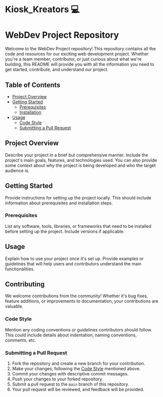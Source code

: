 # Kiosk_Kreators :computer:

# WebDev Project Repository

Welcome to the WebDev Project repository! This repository contains all the code and resources for our exciting web development project. Whether you're a team member, contributor, or just curious about what we're building, this README will provide you with all the information you need to get started, contribute, and understand our project.

## Table of Contents

- [Project Overview](#project-overview)
- [Getting Started](#getting-started)
  - [Prerequisites](#prerequisites)
  - [Installation](#installation)
- [Usage](#usage)
  - [Code Style](#code-style)
  - [Submitting a Pull Request](#submitting-a-pull-request)

## Project Overview

Describe your project in a brief but comprehensive manner. Include the project's main goals, features, and technologies used. You can also provide some context about why the project is being developed and who the target audience is.

## Getting Started

Provide instructions for setting up the project locally. This should include information about prerequisites and installation steps.

### Prerequisites

List any software, tools, libraries, or frameworks that need to be installed before setting up the project. Include versions if applicable.

## Usage

Explain how to use your project once it's set up. Provide examples or guidelines that will help users and contributors understand the main functionalities.

## Contributing

We welcome contributions from the community! Whether it's bug fixes, feature additions, or improvements to documentation, your contributions are valuable.

### Code Style

Mention any coding conventions or guidelines contributors should follow. This could include details about indentation, naming conventions, comments, etc.

### Submitting a Pull Request

1. Fork the repository and create a new branch for your contribution.
2. Make your changes, following the [Code Style](#code-style) mentioned above.
3. Commit your changes with descriptive commit messages.
4. Push your changes to your forked repository.
5. Submit a pull request to the `main` branch of this repository.
6. Your pull request will be reviewed, and feedback will be provided.
